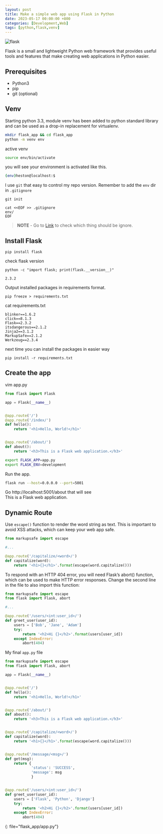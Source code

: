```yaml
---
layout: post
title: Make a simple web app using Flask in Python
date: 2023-05-17 00:00:00 +800
categories: [Development,Web]
tags: [python,flask,venv]
---
```

![flask](https://upload.wikimedia.org/wikipedia/commons/thumb/3/3c/Flask_logo.svg/920px-Flask_logo.svg.png)

Flask is a small and lightweight Python web framework that provides useful tools and features that make creating web applications in Python easier. 

## Prerequisites
- Python3
- pip
- git (optional)

## Venv 
Starting python 3.3, module venv has been added to python standard library and can be used as a drop-in replacement for virtualenv.
```sh
mkdir flask_app && cd flask_app
python -m venv env
```
active venv
```sh
source env/bin/activate
```

you will see your environment is activated like this.
```sh
(env)heston@localhost:$
```
I use `git` that easy to control my repo version. Remember to add the `env` dir in `.gitignore`
```
git init

cat <<EOF >> .gitignore
env/
EOF
```
> **NOTE** - Go to [Link](https://gitignore.io) to check which thing should be ignore.

## Install Flask
```
pip install flask
```
check flask version
```
python -c "import flask; print(flask.__version__)"

2.3.2
```
Output installed packages in requirements format.
```
pip freeze > requirements.txt
```
cat requirements.txt
```
blinker==1.6.2
click==8.1.3
Flask==2.3.2
itsdangerous==2.1.2
Jinja2==3.1.2
MarkupSafe==2.1.2
Werkzeug==2.3.4
```
next time you can install the packages in easier way
```
pip install -r requirements.txt
```
## Create the app
vim app.py
```py
from flask import Flask

app = Flask(__name__)


@app.route('/')
@app.route('/index/')
def hello():
    return '<h1>Hello, World!</h1>'


@app.route('/about/')
def about():
    return '<h3>This is a Flask web application.</h3>'
```

```sh
export FLASK_APP=app.py
export FLASK_ENV=development
```

Run the app.
```sh
flask run --host=0.0.0.0 --port=5001
```
Go http://localhost:5001/about that will see\
This is a Flask web application.

## Dynamic Route
Use `escape()` function to render the word string as text. This is important to avoid XSS attacks, which can keep your web app safe.
```py
from markupsafe import escape

#...

@app.route('/capitalize/<word>/')
def capitalize(word):
    return '<h1>{}</h1>'.format(escape(word.capitalize()))
```

To respond with an HTTP 404 error, you will need Flask’s abort() function, which can be used to make HTTP error responses. Change the second line in the file to also import this function:
```py
from markupsafe import escape
from flask import Flask, abort

#...

@app.route('/users/<int:user_id>/')
def greet_user(user_id):
    users = ['Bob', 'Jane', 'Adam']
    try:
        return '<h2>Hi {}</h2>'.format(users[user_id])
    except IndexError:
        abort(404)
```

My final `app.py` file
```py
from markupsafe import escape
from flask import Flask, abort

app = Flask(__name__)


@app.route('/')
def hello():
    return '<h1>Hello, World!</h1>'


@app.route('/about/')
def about():
    return '<h3>This is a Flask web application.</h3>'


@app.route('/capitalize/<word>/')
def capitalize(word):
    return '<h1>{}</h1>'.format(escape(word.capitalize()))


@app.route('/message/<msg>/')
def get(msg):
    return {
            'status': 'SUCCESS',
            'message': msg
            }


@app.route('/users/<int:user_id>/')
def greet_user(user_id):
    users = ['Flask', 'Python', 'Django']
    try:
        return '<h2>Hi {}</h2>'.format(users[user_id])
    except IndexError:
        abort(404)
```
{: file="flask_app/app.py"}


